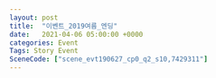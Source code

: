 ```yaml
---
layout: post
title:  "이벤트_2019여름_엔딩"
date:   2021-04-06 05:00:00 +0000
categories: Event
Tags: Story Event
SceneCode: ["scene_evt190627_cp0_q2_s10,7429311"]
---
```

